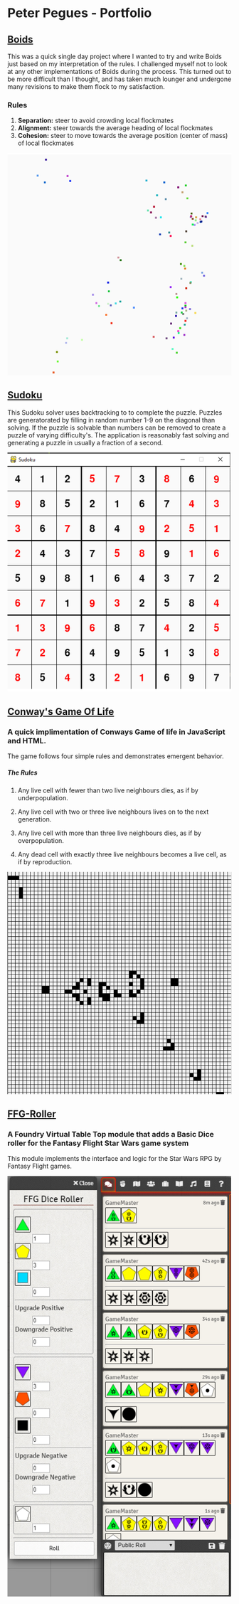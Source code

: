 # Peter Pegues - Portfolio

## [Boids](https://github.com/petepeg/PyGame-Boids)
This was a quick single day project where I wanted to try and write Boids just based on my interpretation of the rules. I challenged myself not to look at any other implementations of Boids during the process. This turned out to be more difficult than I thought, and has taken much lounger and undergone many revisions to make them flock to my satisfaction.

### Rules
1. **Separation:** steer to avoid crowding local flockmates
2. **Alignment:** steer towards the average heading of local flockmates
3. **Cohesion:** steer to move towards the average position (center of mass) of local flockmates

![Boids](./PyGame-Boids/boids.gif)

## [Sudoku](https://github.com/petepeg/PySudoku)
This Sudoku solver uses backtracking to to complete the puzzle. Puzzles are generatorated by filling in random number 1-9 on the diagonal than solving. If the puzzle is solvable than numbers can be removed to create a puzzle of varying difficulty's. The application is reasonably fast solving and generating a puzzle in usually a fraction of a second.

![SudoKu](./PySudoku/Sudoku.png)

## [Conway's Game Of Life](https://github.com/petepeg/GameOfLife)
### A quick implimentation of Conways Game of life in JavaScript and HTML.

The game follows four simple rules and demonstrates emergent behavior.
##### The Rules
1. Any live cell with fewer than two live neighbours dies, as if by underpopulation.

2. Any live cell with two or three live neighbours lives on to the next generation.

3. Any live cell with more than three live neighbours dies, as if by overpopulation.

4. Any dead cell with exactly three live neighbours becomes a live cell, as if by reproduction.

![GliderGun](./GameOfLife/GOL.gif)

## [FFG-Roller](https://github.com/petepeg/FFG-Roller.git)
### A Foundry Virtual Table Top module that adds a Basic Dice roller for the Fantasy Flight Star Wars game system

This module implements the interface and logic for the Star Wars RPG by Fantasy Flight games.

![example](./FFG-Roller/example.png)